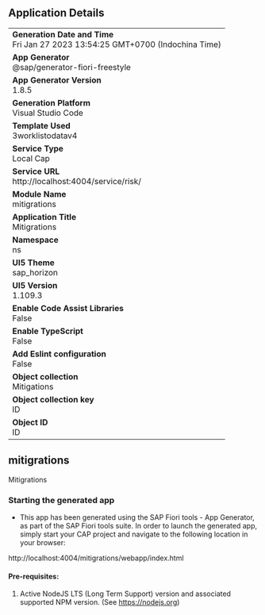 ## Application Details
|               |
| ------------- |
|**Generation Date and Time**<br>Fri Jan 27 2023 13:54:25 GMT+0700 (Indochina Time)|
|**App Generator**<br>@sap/generator-fiori-freestyle|
|**App Generator Version**<br>1.8.5|
|**Generation Platform**<br>Visual Studio Code|
|**Template Used**<br>3worklistodatav4|
|**Service Type**<br>Local Cap|
|**Service URL**<br>http://localhost:4004/service/risk/
|**Module Name**<br>mitigrations|
|**Application Title**<br>Mitigrations|
|**Namespace**<br>ns|
|**UI5 Theme**<br>sap_horizon|
|**UI5 Version**<br>1.109.3|
|**Enable Code Assist Libraries**<br>False|
|**Enable TypeScript**<br>False|
|**Add Eslint configuration**<br>False|
|**Object collection**<br>Mitigations|
|**Object collection key**<br>ID|
|**Object ID**<br>ID|

## mitigrations

Mitigrations

### Starting the generated app

-   This app has been generated using the SAP Fiori tools - App Generator, as part of the SAP Fiori tools suite.  In order to launch the generated app, simply start your CAP project and navigate to the following location in your browser:

http://localhost:4004/mitigrations/webapp/index.html

#### Pre-requisites:

1. Active NodeJS LTS (Long Term Support) version and associated supported NPM version.  (See https://nodejs.org)


